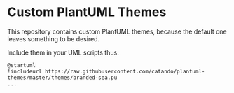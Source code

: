 # Custom PlantUML Themes

This repository contains custom PlantUML themes, because the default one leaves something to be desired.

Include them in your UML scripts thus:

```
@startuml
!includeurl https://raw.githubusercontent.com/catando/plantuml-themes/master/themes/branded-sea.pu
...
```
